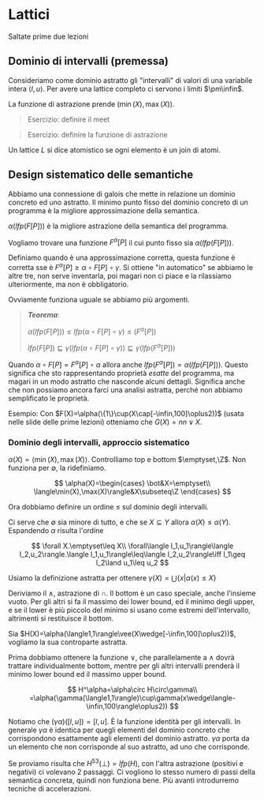 # Lattici

Saltate prime due lezioni

## Dominio di intervalli (premessa)

Consideriamo come dominio astratto gli "intervalli" di valori di una variabile intera $\langle l,u\rangle$. Per avere una lattice completo ci servono i limiti $\pm\infin$.

La funzione di astrazione prende $(\min(X),\max(X))$.

> Esercizio: definire il meet

> Esercizio: definire la funzione di astrazione

Un lattice $L$ si dice atomistico se ogni elemento è un join di atomi.

## Design sistematico delle semantiche

Abbiamo una connessione di galois che mette in relazione un dominio concreto ed uno astratto. Il minimo punto fisso del dominio concreto di un programma è la migliore approssimazione della semantica.

$\alpha(lfp(F[P]))$ è la migliore astrazione della semantica del programma.

Vogliamo trovare una funzione $F^\alpha[P]$ il cui punto fisso sia $\alpha(lfp(F[P]))$.

Definiamo quando è una approssimazione corretta, questa funzione è corretta sse è $F^\alpha[P]\geq\alpha\circ F[P]\circ\gamma$. Si ottiene "in automatico" se abbiamo le altre tre, non serve inventarla, poi magari non ci piace e la rilassiamo ulteriormente, ma non è obbligatorio.

Ovviamente funziona uguale se abbiamo più argomenti.

> ***Teorema***:
>
> $\alpha(lfp(F[P]))\leq lfp(\alpha\circ F[P]\circ\gamma)\leq(F^\alpha[P])$
>
> $lfp(F[P])\sqsubseteq\gamma(lfp(\alpha\circ F[P]\circ\gamma))\sqsubseteq\gamma(lfp(F^\alpha[P]))$

Quando $\alpha\circ F[P]=F^\alpha[P]\circ\alpha$ allora anche $lfp(F^\alpha[P])=\alpha(lfp(F[P]))$.
Questo significa che sto rappresentando proprietà *esatte* del programma, ma magari in un modo astratto che nasconde alcuni dettagli.
Significa anche che non possiamo ancora farci una analisi astratta, perché non abbiamo semplificato le proprietà.


Esempio: Con $F(X)=\alpha(\{1\}\cup(X\cap[-\infin,100]\oplus2))$ (usata nelle slide delle prime lezioni) otteniamo che $G(X)=nn\vee X$.

### Dominio degli intervalli, approccio sistematico

$\alpha(X)=\langle\min(X),\max(X)\rangle$. Controlliamo top e bottom $\emptyset,\Z$. Non funziona per $\emptyset$, la ridefiniamo.

$$
\alpha(X)=\begin{cases}
\bot&X=\emptyset\\
\langle\min(X),\max(X)\rangle&X\subseteq\Z
\end{cases}
$$

Ora dobbiamo definire un ordine $\leq$ sul dominio degli intervalli.

Ci serve che $\emptyset$ sia minore di tutto, e che se $X\subseteq Y$ allora $\alpha(X)\leq\alpha(Y)$. Espandendo $\alpha$ risulta l'ordine

$$
\forall X.\emptyset\leq X\\
\forall\langle l_1,u_1\rangle\langle l_2,u_2\rangle.\langle l_1,u_1\rangle\leq\langle l_2,u_2\rangle\iff l_1\geq l_2\land u_1\leq u_2
$$

Usiamo la definizione astratta per ottenere $\gamma(X)=\bigcup\{x|\alpha(x)\leq X\}$

Deriviamo il $\wedge$, astrazione di $\cap$. Il bottom è un caso speciale, anche l'insieme vuoto.
Per gli altri si fa il massimo dei lower bound, ed il minimo degli upper, e se il lower è più piccolo del minimo si usano come estremi dell'intervallo, altrimenti si restituisce il bottom.

Sia $H(X)=\alpha(\langle1,1\rangle\vee(X\wedge[-\infin,100]\oplus2))$, vogliamo la sua controparte astratta.

Prima dobbiamo ottenere la funzione $\vee$, che parallelamente a $\wedge$ dovrà trattare individualmente bottom, mentre per gli altri intervalli prenderà il minimo lower bound ed il massimo upper bound.

$$
H^\alpha=\alpha\circ H\circ\gamma\\
=\alpha(\gamma(\langle1,1\rangle)\cup\gamma(x\wedge\langle-\infin,100\rangle\oplus2))
$$

Notiamo che $(\gamma\alpha)([l,u])=[l,u]$. È la funzione identità per gli intervalli. In generale $\gamma\alpha$ è identica per quegli elementi del dominio concreto che corrispondono esattamente agli elementi del dominio astratto.
$\gamma\alpha$ porta da un elemento che non corrisponde al suo astratto, ad uno che corrisponde.

Se proviamo risulta che $H^{53}(\bot)=lfp(H)$, con l'altra astrazione (positivi e negativi) ci volevano 2 passaggi. Ci vogliono lo stesso numero di passi della semantica concreta, quindi non funziona bene.
Più avanti introdurremo tecniche di accelerazioni.